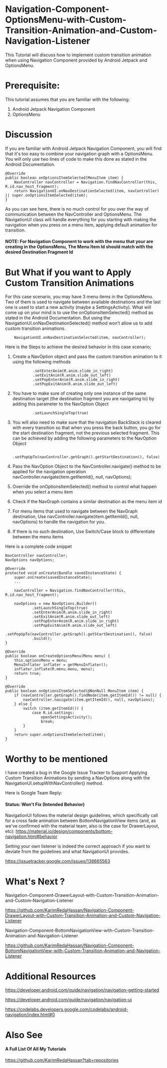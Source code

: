 # Navigation-Component-OptionsMenu-with-Custom-Transition-Animation-and-Custom-Navigation-Listener
This Tutorial will discuss how to implement custom transition animation when using Navigation Component provided by Android Jetpack and OptionsMenu.

# Prerequisite:
This tutorial assumes that you are familiar with the following:
1. Android Jetpack Navigation Component
2. OptionsMenu

# Discussion
If you are familiar with Android Jetpack Navigation Component, you will find that it's too easy to combine your navigation graph with a OptionsMenu. You will only use two lines of code to make this done as stated in the Android Documentation.

    @Override
    public boolean onOptionsItemSelected(MenuItem item) {
        NavController navController = Navigation.findNavController(this, R.id.nav_host_fragment);
        return NavigationUI.onNavDestinationSelected(item, navController) || super.onOptionsItemSelected(item);
    }

As you can see here, there is no much control for you over the way of communication between the NavController and OptionsMenu. The NavigationUI class will handle everything for you starting with making the navigation when you press on a menu item, applying default animation for transition.

#### NOTE: For Navigation Component to work with the menu that your are creating in the OptionsMenu, The Menu Item Id should match with the desired Destination Fragment Id


# But What if you want to Apply Custom Transition Animations
For this case scenario, you may have 3 menu items in the OptionsMenu. Two of them is used to navigate between available destinations and the last one is used to start a new activity (maybe a SettingsActivity). What will come up on your mind is to use the onOptionsItemSelected() method as stated in the Android Documentation. But using the NavigationUI.onNavDestinationSelected() method won’t allow us to add custom transition animations.  

        NavigationUI.onNavDestinationSelected(item, navController);

Here is the Steps to achieve the desired behavior in this case scenario;
1. Create a NavOption object and pass the custom transition animation to it using the following methods

                .setEnterAnim(R.anim.slide_in_right)
                .setExitAnim(R.anim.slide_out_left)
                .setPopEnterAnim(R.anim.slide_in_right)
                .setPopExitAnim(R.anim.slide_out_left)
        
2. You have to make sure of creating only one instance of the same destination target (the destination fragment you are navigating to) by adding this parameter to the NavOption Object

                .setLaunchSingleTop(true)
                
3. You will also need to make sure that the navigation BackStack is cleared with every transition so that when you press the back button, you go for the start destination fragment, not the previous selected fragment. This can be achieved by adding the following parameters to the NavOption Object

                .setPopUpTo(navController.getGraph().getStartDestination(), false)

4. Pass the NavOption Object to the NavController.navigate() method to be applied for the navigation operation
                    navController.navigate(item.getItemId(), null, navOptions);

5. Override the onOptionsItemSelected() method to control what happen when you select a menu item
6. Check if the NavGraph contains a similar destination as the menu item id
7. For menu items that used to navigate between the NavGraph destination, Use 
navController.navigate(item.getItemId(), null, navOptions) to handle the navigation for you.
8. If there is no such destination, Use Switch/Case block to differentiate between the menu items

Here is a complete code snippet

    NavController navController;
    NavOptions navOptions;

    @Override
    protected void onCreate(Bundle savedInstanceState) {
        super.onCreate(savedInstanceState);
        ...

        navController = Navigation.findNavController(this, R.id.nav_host_fragment);

        navOptions = new NavOptions.Builder()
                .setLaunchSingleTop(true)
                .setEnterAnim(R.anim.slide_in_right)
                .setExitAnim(R.anim.slide_out_left)
                .setPopEnterAnim(R.anim.slide_in_right)
                .setPopExitAnim(R.anim.slide_out_left)
                .setPopUpTo(navController.getGraph().getStartDestination(), false)
                .build();
    }

    @Override
    public boolean onCreateOptionsMenu(Menu menu) {
        this.optionsMenu = menu;
        MenuInflater inflater = getMenuInflater();
        inflater.inflate(R.menu.menu, menu);
        return true;
    }

    @Override
    public boolean onOptionsItemSelected(@NonNull MenuItem item) {
        if (navController.getGraph().findNode(item.getItemId()) != null) {
            navController.navigate(item.getItemId(), null, navOptions);
        } else {
            switch (item.getItemId()) {
                case R.id.settings:
                    openSettingsActivity();
                    break;
            }
        }
        return super.onOptionsItemSelected(item);
    }


# Worthy to be mentioned
I have created a bug in the Google Issue Tracker to Support Applying Custom Transition Animations by sending a NavOptions along with the NavigationUI.setupWithNavController() method.

Here is Google Team Reply:

#### Status: Won't Fix (Intended Behavior)
NavigationUI follows the material design guidelines, which specifically call for a cross fade animation between BottomNavigationView items (and, as we've confirmed with the material team, also is the case for DrawerLayout, etc): https://material.io/design/components/bottom-navigation.html#behavior

Setting your own listener is indeed the correct approach if you want to deviate from the guidelines and what NavigationUI provides.

https://issuetracker.google.com/issues/138665563


# What's Next ?

Navigation-Component-DrawerLayout-with-Custom-Transition-Animation-and-Custom-Navigation-Listener

https://github.com/KarimRedaHassan/Navigation-Component-DrawerLayout-with-Custom-Transition-Animation-and-Custom-Navigation-Listener

Navigation-Component-BottomNavigationView-with-Custom-Transition-Animation-and-Navigation-Listener

https://github.com/KarimRedaHassan/Navigation-Component-BottomNavigationView-with-Custom-Transition-Animation-and-Navigation-Listener


# Additional Resources

https://developer.android.com/guide/navigation/navigation-getting-started

https://developer.android.com/guide/navigation/navigation-ui

https://codelabs.developers.google.com/codelabs/android-navigation/index.html#0


# Also See

#### A Full List Of All My Tutorials

https://github.com/KarimRedaHassan?tab=repositories

